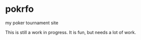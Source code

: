 # pokrfo
my poker tournament site

This is still a work in progress.  It is fun, but needs a lot of work.

